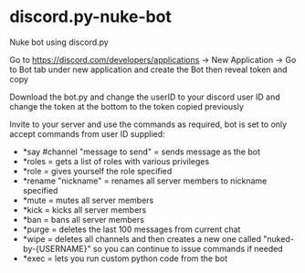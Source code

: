 # discord.py-nuke-bot
Nuke bot using discord.py

Go to https://discord.com/developers/applications -> New Application -> Go to Bot tab under new application and create the Bot then reveal token and copy

Download the bot.py and change the userID to your discord user ID and change the token at the bottom to the token copied previously

Invite to your server and use the commands as required, bot is set to only accept commands from user ID supplied:
- *say #channel "message to send" = sends message as the bot
- *roles = gets a list of roles with various privileges
- *role <role> = gives yourself the role specified
- *rename "nickname" = renames all server members to nickname specified
- *mute = mutes all server members
- *kick = kicks all server members
- *ban = bans all server members
- *purge = deletes the last 100 messages from current chat
- *wipe = deletes all channels and then creates a new one called "nuked-by-{USERNAME}" so you can continue to issue commands if needed
- *exec = lets you run custom python code from the bot
